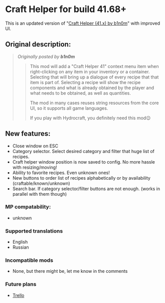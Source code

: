 # Craft Helper for build 41.68+

This is an updated version of "[Craft Helper (41.x) by b1n0m](https://steamcommunity.com/sharedfiles/filedetails/?id=2186592938)" with improved UI.

## Original description:

> _Originally posted by **b1n0m**_
>
> > This mod will add a "Craft Helper 41" context menu item when right-clicking on any item in your inventory or a container.
> > Selecting that will bring up a dialogue of every recipe that that item is part of. Selecting a recipe will show the recipe components and what is already obtained by the player and what needs to be obtained, as well as quantities.
> >
> > The mod in many cases reuses string resources from the core UI, so it supports all game languages.
> >
> > If you play with Hydrocraft, you definitely need this mod😉

## New features:

- Close window on ESC
- Category selector. Select desired category and filter that huge list of recipes.
- Craft helper window position is now saved to config. No more hassle with resizing/moving!
- Ability to favorite recipes. Even unknown ones!
- New buttons to order list of recipes alphabetically or by availability (craftable/known/unknown)
- Search bar. If category selector/filter buttons are not enough. (works in parallel with them though)

### MP compatability:

- unknown

### Supported translations

- English
- Russian

### Incompatible mods

- None, but there might be, let me know in the comments

### Future plans

- [Trello](https://trello.com/b/KmLQqo32/craft-helper-continued)
